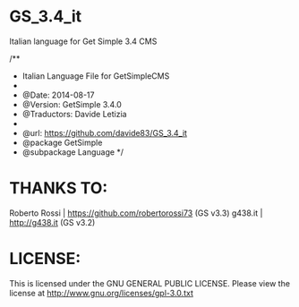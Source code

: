 GS_3.4_it
=========

Italian language for Get Simple 3.4 CMS


/**
 * Italian Language File for GetSimpleCMS
 *
 * @Date:       2014-08-17
 * @Version:    GetSimple 3.4.0
 * @Traductors: Davide Letizia 
 * 
 * @url:        https://github.com/davide83/GS_3.4_it
 * @package     GetSimple
 * @subpackage  Language
 */


THANKS TO:
==========
Roberto Rossi |  https://github.com/robertorossi73 (GS v3.3)
g438.it |  http://g438.it (GS v3.2)

LICENSE:
========

This is licensed under the GNU GENERAL PUBLIC LICENSE. 
Please view the license at http://www.gnu.org/licenses/gpl-3.0.txt

